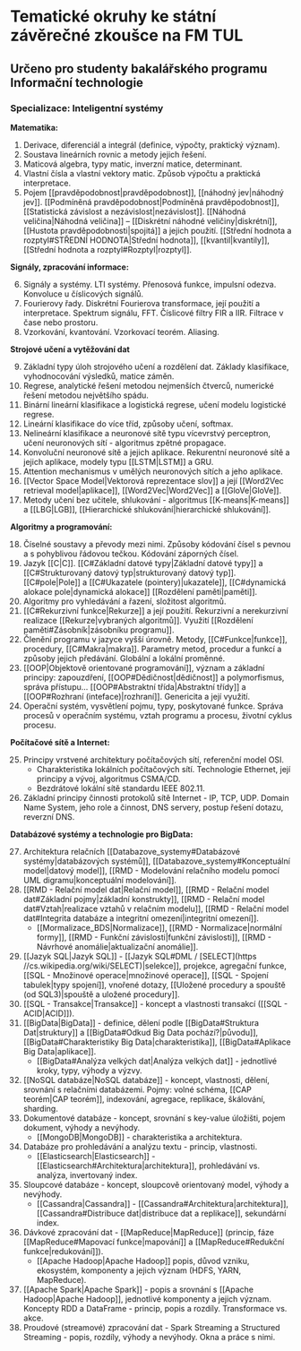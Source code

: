# Tematické okruhy ke státní závěrečné zkoušce na FM TUL

## Určeno pro studenty bakalářského programu Informační technologie

### Specializace: Inteligentní systémy

**Matematika:**

1. Derivace, diferenciál a integrál (definice, výpočty, praktický význam).
2. Soustava lineárních rovnic a metody jejich řešení.
3. Maticová algebra, typy matic, inverzní matice, determinant.
4. Vlastní čísla a vlastní vektory matic. Způsob výpočtu a praktická interpretace.
5. Pojem [[pravděpodobnost|pravděpodobnost]], [[náhodný jev|náhodný jev]]. [[Podmíněná pravděpodobnost|Podmíněná pravděpodobnost]], [[Statistická závislost a nezávislost|nezávislost]]. [[Náhodná veličina|Náhodná veličina]] – [[Diskrétní náhodné veličiny|diskrétní]], [[Hustota pravděpodobnosti|spojitá]] a jejich použití. [[Střední hodnota a rozptyl#STŘEDNÍ HODNOTA|Střední hodnota]], [[kvantil|kvantily]], [[Střední hodnota a rozptyl#Rozptyl|rozptyl]].

**Signály, zpracování informace:**  

6. Signály a systémy. LTI systémy. Přenosová funkce, impulsní odezva. Konvoluce u číslicových signálů.  
7. Fourierovy řady. Diskrétní Fourierova transformace, její použití a interpretace. Spektrum signálu, FFT. Číslicové filtry FIR a IIR. Filtrace v čase nebo prostoru.  
8. Vzorkování, kvantování. Vzorkovací teorém. Aliasing.

**Strojové učení a vytěžování dat**

9. Základní typy úloh strojového učení a rozdělení dat. Základy klasifikace, vyhodnocování výsledků, matice záměn.
10. Regrese, analytické řešení metodou nejmenších čtverců, numerické řešení metodou největšího spádu.
11. Binární lineární klasifikace a logistická regrese, učení modelu logistické regrese.
12. Lineární klasifikace do více tříd, způsoby učení, softmax.
13. Nelineární klasifikace a neuronové sítě typu vícevrstvý perceptron, učení neuronových sítí - algoritmus zpětné propagace.
14. Konvoluční neuronové sítě a jejich aplikace. Rekurentní neuronové sítě a jejich aplikace, modely typu [[LSTM|LSTM]] a GRU.
15. Attention mechanismus v umělých neuronových sítích a jeho aplikace.
16. [[Vector Space Model|Vektorová reprezentace slov]] a její [[Word2Vec retrieval model|aplikace]], [[Word2Vec|Word2Vec]] a [[GloVe|GloVe]].
17. Metody učení bez učitele, shlukování - algoritmus [[K-means|K-means]] a [[LBG|LGB]], [[Hierarchické shlukování|hierarchické shlukování]].

**Algoritmy a programování:**

18. Číselné soustavy a převody mezi nimi. Způsoby kódování čísel s pevnou a s pohyblivou řádovou tečkou. Kódování záporných čísel.
19. Jazyk [[C|C]]. [[C#Základní datové typy|Základní datové typy]] a [[C#Strukturovaný datový typ|strukturovaný datový typ]]. [[C#pole|Pole]] a [[C#Ukazatele (pointery)|ukazatele]], [[C#dynamická alokace pole|dynamická alokace]] [[Rozdělení paměti|paměti]].
20. Algoritmy pro vyhledávání a řazení, složitost algoritmů.
21. [[C#Rekurzivní funkce|Rekurze]] a její použití. Rekurzivní a nerekurzivní realizace [[Rekurze|vybraných algoritmů]]. Využití [[Rozdělení paměti#Zásobník|zásobníku programu]].
22. Členění programu v jazyce vyšší úrovně. Metody, [[C#Funkce|funkce]], procedury, [[C#Makra|makra]]. Parametry metod, procedur a funkcí a způsoby jejich předávání. Globální a lokální proměnné.
23. [[OOP|Objektově orientované programování]], význam a základní principy: zapouzdření, [[OOP#Dědičnost|dědičnost]] a polymorfismus, správa přístupu... [[OOP#Abstraktní třída|Abstraktní třídy]] a [[OOP#Rozhraní (inteface)|rozhraní]]. Genericita a její využití.
24. Operační systém, vysvětlení pojmu, typy, poskytované funkce. Správa procesů v operačním systému, vztah programu a procesu, životní cyklus procesu.

**Počítačové sítě a Internet:**
 
25. Principy vrstvené architektury počítačových sítí, referenční model OSI. 
	- Charakteristika lokálních počítačových sítí. Technologie Ethernet, její principy a vývoj, algoritmus CSMA/CD. 
	- Bezdrátové lokální sítě standardu IEEE 802.11.
26. Základní principy činnosti protokolů sítě Internet - IP, TCP, UDP. Domain Name System, jeho role a činnost, DNS servery, postup řešení dotazu, reverzní DNS.

**Databázové systémy a technologie pro BigData:**

27. Architektura relačních [[Databazove_systemy#Databázové systémy|databázových systémů]], [[Databazove_systemy#Konceptuální model|datový model]], [[RMD - Modelování relačního modelu pomocí UML digramu|konceptuální modelování]].
28. [[RMD - Relační model dat|Relační model]], [[RMD - Relační model dat#Základní pojmy|základní konstrukty]], [[RMD - Relační model dat#Vztah|realizace vztahů v relačním modelu]], [[RMD - Relační model dat#Integrita databáze a integritní omezení|integritní omezení]]. 
	- [[Mormalizace_BDS|Normalizace]], [[RMD - Normalizace|normální formy]], [[RMD - Funkční závislosti|funkční závislosti]], [[RMD - Návrhové anomálie|aktualizační anomálie]].
29. [[Jazyk SQL|Jazyk SQL]] - [[Jazyk SQL#DML / [SELECT](https //cs.wikipedia.org/wiki/SELECT)|selekce]], projekce, agregační funkce, [[SQL - Množinové operace|množinové operace]], [[SQL - Spojení tabulek|typy spojení]], vnořené dotazy, [[Uložené procedury a spouště (od SQL3)|spouště a uložené procedury]].
30. [[SQL - Transakce|Transakce]] - koncept a vlastnosti transakcí ([[SQL - ACID|ACID]]).
31. [[BigData|BigData]] - definice, dělení podle [[BigData#Struktura Dat|struktury]] a [[BigData#Odkud Big Data pochází?|původu]], [[BigData#Charakteristiky Big Data|charakteristika]], [[BigData#Aplikace Big Data|aplikace]]. 
	- [[BigData#Analýza velkých dat|Analýza velkých dat]] - jednotlivé kroky, typy, výhody a výzvy.
32. [[NoSQL databáze|NoSQL databáze]] - koncept, vlastnosti, dělení, srovnání s relačními databázemi. Pojmy: volné schéma, [[CAP teorém|CAP teorém]], indexování, agregace, replikace, škálování, sharding.
33. Dokumentové databáze - koncept, srovnání s key-value úložišti, pojem dokument, výhody a nevýhody. 
	- [[MongoDB|MongoDB]] - charakteristika a architektura.
34. Databáze pro prohledávání a analýzu textu - princip, vlastnosti. 
	- [[Elasticsearch|Elasticsearch]] - [[Elasticsearch#Architektura|architektura]], prohledávání vs. analýza, invertovaný index.
35. Sloupcové databáze - koncept, sloupcově orientovaný model, výhody a nevýhody. 
	- [[Cassandra|Cassandra]] - [[Cassandra#Architektura|architektura]], [[Cassandra#Distribuce dat|distribuce dat a replikace]], sekundární index.
36. Dávkové zpracování dat - [[MapReduce|MapReduce]] (princip, fáze [[MapReduce#Mapovací funkce|mapování]] a [[MapReduce#Redukční funkce|redukování]]). 
	- [[Apache Hadoop|Apache Hadoop]] popis, důvod vzniku, ekosystém, komponenty a jejich význam (HDFS, YARN, MapReduce).
37. [[Apache Spark|Apache Spark]] - popis a srovnání s [[Apache Hadoop|Apache Hadoop]], jednotlivé komponenty a jejich význam. Koncepty RDD a DataFrame - princip, popis a rozdíly. Transformace vs. akce.
38. Proudové (streamové) zpracování dat - Spark Streaming a Structured Streaming - popis, rozdíly, výhody a nevýhody. Okna a práce s nimi.